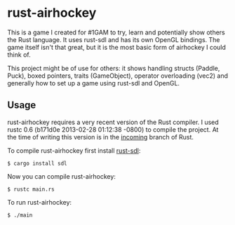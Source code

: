 # rust-airhockey

This is a game I created for #1GAM to try, learn and potentially show others the Rust language. It uses rust-sdl and has its own OpenGL bindings. The game itself isn't that great, but it is the most basic form of airhockey I could think of.

This project might be of use for others: it shows handling structs (Paddle, Puck), boxed pointers, traits (GameObject), operator overloading (vec2) and generally how to set up a game using rust-sdl and OpenGL.

## Usage

rust-airhockey requires a very recent version of the Rust compiler. I used rustc 0.6 (b171d0e 2013-02-28 01:12:38 -0800) to compile the project. At the time of writing this version is in the [incoming](https://github.com/mozilla/rust/tree/incoming) branch of Rust.

To compile rust-airhockey first install [rust-sdl](https://github.com/brson/rust-sdl):

    $ cargo install sdl

Now you can compile rust-airhockey:

    $ rustc main.rs

To run rust-airhockey:

    $ ./main
